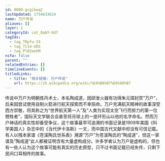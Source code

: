 ```yaml
---
id: 0080-gcgikwq2
lastUpdated: 1754633624
name: 万户传说
aliases: []
layer: 1
categoryId: cat_8abY-bU7
tagIds:
  - tag_TRpfu-I4
  - tag_fC14-UDS
  - tag_Pl02eehM
nsfw: false
parent: ""
relatedEntries: []
timelineEvents: []
titledLinks:
  - title: "相关链接: 万户传说"
    url: https://zh.wikipedia.org/wiki/%E4%B8%87%E6%88%B7
---
```


传说中万户为明朝炼丹术士，本名陶成道，因研发火器有功得朱元璋封赏“万户”，后来因尝试使用自制火箭进行航天探索而不幸殒命。万户充满航天精神的故事深受西方崇敬，将其称之为“世界航天第一人”及“人类为实现太空飞行而努力的第一位牺牲者”，国际天文学联合会甚至将月球上的一座环形山以他的名字命名。然而万户神话的真实性却备受争议，这个故事最早可追溯的书面记录是1909年美国《科学美国人》杂志中的《当代伊卡洛斯》一文，而中国古代文献中却没有可信记载。有人以残本家谱《苍溪陶氏世系表》溯源“万户”为苍溪陶氏的“陶成道”，但这一家谱及“陶成道”此人都被证明含有大量虚构成分。许多学者认为万户是虚构的，但也有一些人认为这个故事可能有真实的历史原型，只不过书面记载已经失传，只剩下民间口耳相传的故事。